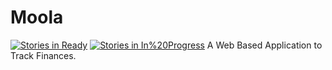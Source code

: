 # Moola
[![Stories in Ready](https://badge.waffle.io/vreddi/Moola.png?label=ready&title=Ready)](https://waffle.io/vreddi/Moola)
[![Stories in In%20Progress](https://badge.waffle.io/vreddi/Moola.png?label=In%20Progress&title=In%20Progress)](https://waffle.io/vreddi/Moola)
A Web Based Application to Track Finances. 
